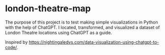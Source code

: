# london-theatre-map

The purpose of this project is to test making simple visualizations in Python with the help of ChatGPT. I located, transformed, and visualized a dataset of London Theatre locations using ChatGPT as a guide.

Inspired by https://nightingaledvs.com/data-visualization-using-chatgpt-to-code/.